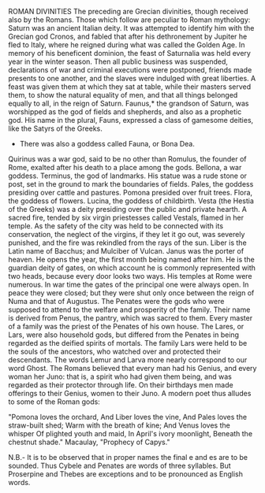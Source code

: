 ROMAN DIVINITIES
  The preceding are Grecian divinities, though received also by the
  Romans. Those which follow are peculiar to Roman mythology:
  Saturn was an ancient Italian deity. It was attempted to identify
  him with the Grecian god Cronos, and fabled that after his
  dethronement by Jupiter he fled to Italy, where he reigned during what
  was called the Golden Age. In memory of his beneficent dominion, the
  feast of Saturnalia was held every year in the winter season. Then all
  public business was suspended, declarations of war and criminal
  executions were postponed, friends made presents to one another, and
  the slaves were indulged with great liberties. A feast was given
  them at which they sat at table, while their masters served them, to
  show the natural equality of men, and that all things belonged equally
  to all, in the reign of Saturn.
  Faunus,* the grandson of Saturn, was worshipped as the god of fields
  and shepherds, and also as a prophetic god. His name in the plural,
  Fauns, expressed a class of gamesome deities, like the Satyrs of the
  Greeks.

  * There was also a goddess called Fauna, or Bona Dea.

  Quirinus was a war god, said to be no other than Romulus, the
  founder of Rome, exalted after his death to a place among the gods.
  Bellona, a war goddess.
  Terminus, the god of landmarks. His statue was a rude stone or post,
  set in the ground to mark the boundaries of fields.
  Pales, the goddess presiding over cattle and pastures.
  Pomona presided over fruit trees.
  Flora, the goddess of flowers.
  Lucina, the goddess of childbirth.
  Vesta (the Hestia of the Greeks) was a deity presiding over the
  public and private hearth. A sacred fire, tended by six virgin
  priestesses called Vestals, flamed in her temple. As the safety of the
  city was held to be connected with its conservation, the neglect of
  the virgins, if they let it go out, was severely punished, and the
  fire was rekindled from the rays of the sun.
  Liber is the Latin name of Bacchus; and Mulciber of Vulcan.
  Janus was the porter of heaven. He opens the year, the first month
  being named after him. He is the guardian deity of gates, on which
  account he is commonly represented with two heads, because every
  door looks two ways. His temples at Rome were numerous. In war time
  the gates of the principal one were always open. In peace they were
  closed; but they were shut only once between the reign of Numa and
  that of Augustus.
  The Penates were the gods who were supposed to attend to the welfare
  and prosperity of the family. Their name is derived from Penus, the
  pantry, which was sacred to them. Every master of a family was the
  priest of the Penates of his own house.
  The Lares, or Lars, were also household gods, but differed from
  the Penates in being regarded as the deified spirits of mortals. The
  family Lars were held to be the souls of the ancestors, who watched
  over and protected their descendants. The words Lemur and Larva more
  nearly correspond to our word Ghost.
  The Romans believed that every man had his Genius, and every woman
  her Juno: that is, a spirit who had given them being, and was regarded
  as their protector through life. On their birthdays men made offerings
  to their Genius, women to their Juno.
  A modern poet thus alludes to some of the Roman gods:

  "Pomona loves the orchard,
  And Liber loves the vine,
  And Pales loves the straw-built shed;
  Warm with the breath of kine;
  And Venus loves the whisper
  Of plighted youth and maid,
  In April's ivory moonlight,
  Beneath the chestnut shade."
  Macaulay, "Prophecy of Capys."

  N.B.- It is to be observed that in proper names the final e and es
  are to be sounded. Thus Cybele and Penates are words of three
  syllables. But Proserpine and Thebes are exceptions and to be
  pronounced as English words.